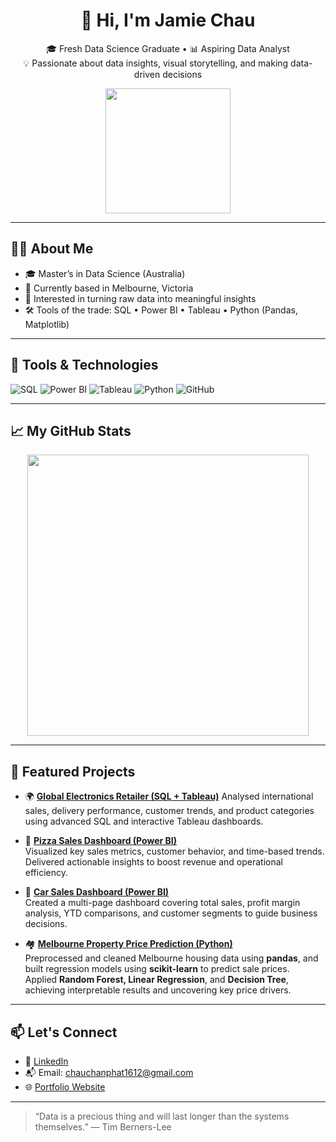 <h1 align="center">👋 Hi, I'm Jamie Chau</h1>

<p align="center">
  🎓 Fresh Data Science Graduate • 📊 Aspiring Data Analyst <br>
  💡 Passionate about data insights, visual storytelling, and making data-driven decisions
</p>

<p align="center">
  <img src="https://media.giphy.com/media/f3iwJFOVOwuy7K6FFw/giphy.gif" width="200"/>
</p>

---

## 👨‍💻 About Me

- 🎓 Master’s in Data Science (Australia)
- 📍 Currently based in Melbourne, Victoria
- 🧠 Interested in turning raw data into meaningful insights
- 🛠️ Tools of the trade: SQL • Power BI • Tableau • Python (Pandas, Matplotlib)

---

## 🔧 Tools & Technologies

![SQL](https://img.shields.io/badge/-SQL-4479A1?logo=postgresql&logoColor=white&style=for-the-badge)
![Power BI](https://img.shields.io/badge/-Power%20BI-F2C811?logo=powerbi&logoColor=black&style=for-the-badge)
![Tableau](https://img.shields.io/badge/-Tableau-E97627?logo=tableau&logoColor=white&style=for-the-badge)
![Python](https://img.shields.io/badge/-Python-3776AB?logo=python&logoColor=white&style=for-the-badge)
![GitHub](https://img.shields.io/badge/-GitHub-181717?logo=github&logoColor=white&style=for-the-badge)

---

## 📈 My GitHub Stats

<p align="center">
  <img src="https://github-readme-stats.vercel.app/api?username=chanphatchau&show_icons=true&theme=radical" width="450"/>
</p>

---

## 🌟 Featured Projects

- 🌍 [**Global Electronics Retailer (SQL + Tableau)**](https://github.com/chanphatchau/Global-Electronics-Retailer-SQL-Queries) 
Analysed international sales, delivery performance, customer trends, and product categories using advanced SQL and interactive Tableau dashboards.

- 🍕 [**Pizza Sales Dashboard (Power BI)**](https://github.com/chanphatchau/Pizza-Sales-PowerBI)  
Visualized key sales metrics, customer behavior, and time-based trends. Delivered actionable insights to boost revenue and operational efficiency.

- 🚗 [**Car Sales Dashboard (Power BI)**](https://github.com/chanphatchau/Car-Sale-PowerBI)  
Created a multi-page dashboard covering total sales, profit margin analysis, YTD comparisons, and customer segments to guide business decisions.

- 🏘️ [**Melbourne Property Price Prediction (Python)**](https://github.com/chanphatchau/Property-Sales-of-Melbourne-Python)  
Preprocessed and cleaned Melbourne housing data using **pandas**, and built regression models using **scikit-learn** to predict sale prices.  
Applied **Random Forest, Linear Regression**, and **Decision Tree**, achieving interpretable results and uncovering key price drivers.

---

## 📫 Let's Connect

- 💼 [LinkedIn](https://www.linkedin.com/in/phatchau1612/)  
- 📬 Email: chauchanphat1612@gmail.com  
- 🌐 [Portfolio Website](https://your-portfolio.com)

---

> “Data is a precious thing and will last longer than the systems themselves.” — Tim Berners-Lee

